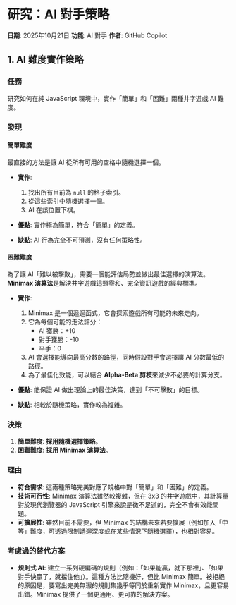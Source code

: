 # 研究：AI 對手策略

**日期**: 2025年10月21日
**功能**: AI 對手
**作者**: GitHub Copilot

## 1. AI 難度實作策略

### 任務

研究如何在純 JavaScript 環境中，實作「簡單」和「困難」兩種井字遊戲 AI 難度。

### 發現

#### 簡單難度

最直接的方法是讓 AI 從所有可用的空格中隨機選擇一個。

-   **實作**:
    1.  找出所有目前為 `null` 的格子索引。
    2.  從這些索引中隨機選擇一個。
    3.  AI 在該位置下棋。

-   **優點**: 實作極為簡單，符合「簡單」的定義。
-   **缺點**: AI 行為完全不可預測，沒有任何策略性。

#### 困難難度

為了讓 AI「難以被擊敗」，需要一個能評估局勢並做出最佳選擇的演算法。**Minimax 演算法**是解決井字遊戲這類零和、完全資訊遊戲的經典標準。

-   **實作**:
    1.  Minimax 是一個遞迴函式，它會探索遊戲所有可能的未來走向。
    2.  它為每個可能的走法評分：
        -   AI 獲勝：+10
        -   對手獲勝：-10
        -   平手：0
    3.  AI 會選擇能導向最高分數的路徑，同時假設對手會選擇讓 AI 分數最低的路徑。
    4.  為了最佳化效能，可以結合 **Alpha-Beta 剪枝**來減少不必要的計算分支。

-   **優點**: 能保證 AI 做出理論上的最佳決策，達到「不可擊敗」的目標。
-   **缺點**: 相較於隨機策略，實作較為複雜。

### 決策

1.  **簡單難度**: **採用隨機選擇策略**。
2.  **困難難度**: **採用 Minimax 演算法**。

### 理由

-   **符合需求**: 這兩種策略完美對應了規格中對「簡單」和「困難」的定義。
-   **技術可行性**: Minimax 演算法雖然較複雜，但在 3x3 的井字遊戲中，其計算量對於現代瀏覽器的 JavaScript 引擎來說是微不足道的，完全不會有效能問題。
-   **可擴展性**: 雖然目前不需要，但 Minimax 的結構未來若要擴展（例如加入「中等」難度，可透過限制遞迴深度或在某些情況下隨機選擇），也相對容易。

### 考慮過的替代方案

-   **規則式 AI**: 建立一系列硬編碼的規則（例如：「如果能贏，就下那裡」、「如果對手快贏了，就擋住他」）。這種方法比隨機好，但比 Minimax 簡單。被拒絕的原因是，要寫出完美無瑕的規則集幾乎等同於重新實作 Minimax，且更容易出錯。Minimax 提供了一個更通用、更可靠的解決方案。
